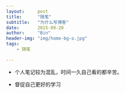 ```yaml
---
layout:     post
title:      "随笔"
subtitle:   "为什么写博客"
date:       2015-09-20
author:     "Bin"
header-img: "img/home-bg-o.jpg"
tags:
    - 随笔
    
---
```


- 个人笔记较为混乱，时间一久自己看的都辛苦。

- 督促自己更好的学习



